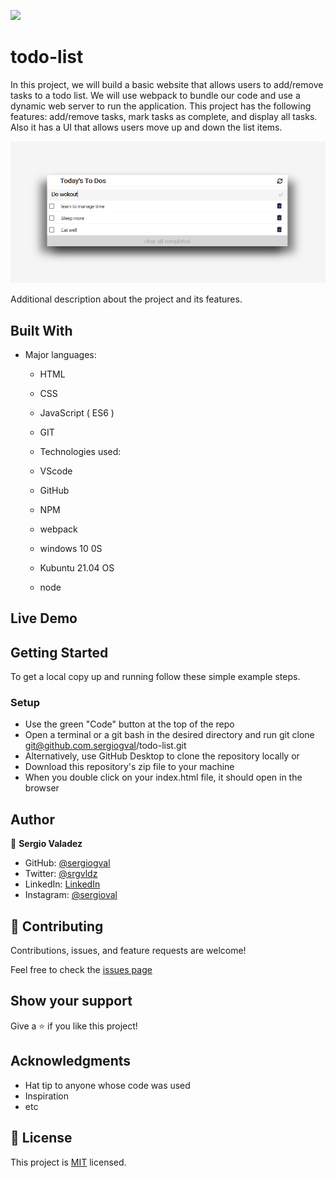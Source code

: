 ![](https://img.shields.io/badge/Microverse-blueviolet)

# todo-list

In this project, we will build a basic website that allows users to add/remove tasks to a todo list. We will use webpack
to bundle our code and use a dynamic web server to run the application. This project has the following features:
add/remove tasks, mark tasks as complete, and display all tasks. Also it has a UI that allows users move up and down the
list items.

<!-- todo: Update the image  -->
![screenshot](./app_screenshot.png)

Additional description about the project and its features.

## Built With

- Major languages:
  - HTML
  - CSS
  - JavaScript ( ES6 )
  - GIT

  - Technologies used:
  - VScode
  - GitHub
  - NPM
  - webpack
  - windows 10 0S
  - Kubuntu 21.04 OS
  - node

## Live Demo

<!-- todo: Go live and update the link -->
<!-- ![Live Demo Link](https://sergiogval.github.io/package-js/) -->

## Getting Started

To get a local copy up and running follow these simple example steps.

### Setup

- Use the green "Code" button at the top of the repo
- Open a terminal or a git bash in the desired directory and run git clone git@github.com.sergiogval/todo-list.git
- Alternatively, use GitHub Desktop to clone the repository locally or
- Download this repository's zip file to your machine
- When you double click on your index.html file, it should open in the browser

## Author

👤 **Sergio Valadez**

- GitHub: [@sergiogval](https://github.com/sergiogval)
- Twitter: [@srgvldz](https://twitter.com/srgvldz)
- LinkedIn: [LinkedIn](https://www.linkedin.com/in/sergio-valadez-282153216/)
- Instagram: [@sergioval](https://www.instagram.com/sergioval/)

## 🤝 Contributing

Contributions, issues, and feature requests are welcome!

Feel free to check the [issues page](https://github.com/sergiogval/todo-o-nada/issues)

## Show your support

Give a ⭐️ if you like this project!

## Acknowledgments

- Hat tip to anyone whose code was used
- Inspiration
- etc

## 📝 License

This project is [MIT](./MIT.md) licensed.
